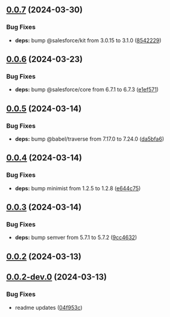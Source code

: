## [0.0.7](https://github.com/salesforcecli/test-library-release/compare/0.0.6...0.0.7) (2024-03-30)


### Bug Fixes

* **deps:** bump @salesforce/kit from 3.0.15 to 3.1.0 ([8542229](https://github.com/salesforcecli/test-library-release/commit/8542229592c7df62e4a41b088d7379fc8330e9dc))



## [0.0.6](https://github.com/salesforcecli/test-library-release/compare/0.0.5...0.0.6) (2024-03-23)


### Bug Fixes

* **deps:** bump @salesforce/core from 6.7.1 to 6.7.3 ([e1ef571](https://github.com/salesforcecli/test-library-release/commit/e1ef571b77b69ddaec3253e2fabb093d48453162))



## [0.0.5](https://github.com/salesforcecli/test-library-release/compare/0.0.4...0.0.5) (2024-03-14)


### Bug Fixes

* **deps:** bump @babel/traverse from 7.17.0 to 7.24.0 ([da5bfa6](https://github.com/salesforcecli/test-library-release/commit/da5bfa60d8e0b64b54ec316d766e062eb49155df))



## [0.0.4](https://github.com/salesforcecli/test-library-release/compare/0.0.3...0.0.4) (2024-03-14)


### Bug Fixes

* **deps:** bump minimist from 1.2.5 to 1.2.8 ([e644c75](https://github.com/salesforcecli/test-library-release/commit/e644c755730c5240fe830472e9aed72293b476cd))



## [0.0.3](https://github.com/salesforcecli/test-library-release/compare/0.0.2...0.0.3) (2024-03-14)


### Bug Fixes

* **deps:** bump semver from 5.7.1 to 5.7.2 ([9cc4632](https://github.com/salesforcecli/test-library-release/commit/9cc463209baa012f43677cc523456df20555d798))



## [0.0.2](https://github.com/salesforcecli/test-library-release/compare/0.0.2-dev.0...0.0.2) (2024-03-13)



## [0.0.2-dev.0](https://github.com/salesforcecli/test-library-release/compare/04f953c60731a8b52667b05c2944577c8c7c7a28...0.0.2-dev.0) (2024-03-13)


### Bug Fixes

* readme updates ([04f953c](https://github.com/salesforcecli/test-library-release/commit/04f953c60731a8b52667b05c2944577c8c7c7a28))



